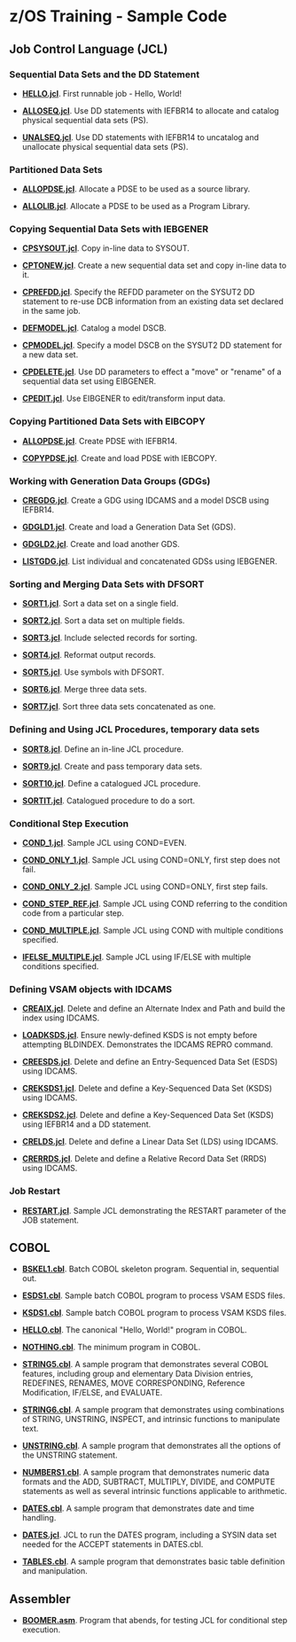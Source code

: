 # z/OS Training - Sample Code 

## Job Control Language (JCL) 

### Sequential Data Sets and the DD Statement

- **[HELLO.jcl](jcl/HELLO.jcl)**. First runnable job - Hello, World!

- **[ALLOSEQ.jcl](jcl/ALLOSEQ.jcl)**. Use DD statements with IEFBR14 to allocate and catalog physical sequential data sets (PS). 

- **[UNALSEQ.jcl](jcl/UNALSEQ.jcl)**. Use DD statements with IEFBR14 to uncatalog and unallocate physical sequential data sets (PS). 

### Partitioned Data Sets

- **[ALLOPDSE.jcl](jcl/ALLOPDSE.jcl)**. Allocate a PDSE to be used as a source library.

- **[ALLOLIB.jcl](jcl/ALLOLIB.jcl)**. Allocate a PDSE to be used as a Program Library.

### Copying Sequential Data Sets with IEBGENER

- **[CPSYSOUT.jcl](jcl/CPSYSOUT.jcl)**. Copy in-line data to SYSOUT.

- **[CPTONEW.jcl](jcl/CPTONEW.jcl)**. Create a new sequential data set and copy in-line data to it.

- **[CPREFDD.jcl](jcl/CPREFDD.jcl)**. Specify the REFDD parameter on the SYSUT2 DD statement to re-use DCB information from an existing data set declared in the same job.

- **[DEFMODEL.jcl](jcl/DEFMODEL.jcl)**. Catalog a model DSCB.

- **[CPMODEL.jcl](jcl/CPMODEL.jcl)**. Specify a model DSCB on the SYSUT2 DD statement for a new data set.

- **[CPDELETE.jcl](jcl/CPDELETE.jcl)**. Use DD parameters to effect a "move" or "rename" of a sequential data set using EIBGENER.

- **[CPEDIT.jcl](jcl/CPEDIT.jcl)**. Use EIBGENER to edit/transform input data.

### Copying Partitioned Data Sets with EIBCOPY

- **[ALLOPDSE.jcl](jcl/ALLOPDSE.jcl)**. Create PDSE with IEFBR14.

- **[COPYPDSE.jcl](jcl/COPYPDSE.jcl)**. Create and load PDSE with IEBCOPY.

### Working with Generation Data Groups (GDGs)

- **[CREGDG.jcl](jcl/CREGDG.jcl)**. Create a GDG using IDCAMS and a model DSCB using IEFBR14.

- **[GDGLD1.jcl](jcl/GDGLD1.jcl)**. Create and load a Generation Data Set (GDS).

- **[GDGLD2.jcl](jcl/GDGLD2.jcl)**. Create and load another GDS.

- **[LISTGDG.jcl](jcl/LISTGDG.jcl)**. List individual and concatenated GDSs using IEBGENER.

### Sorting and Merging Data Sets with DFSORT

- **[SORT1.jcl](jcl/SORT1.jcl)**. Sort a data set on a single field.

- **[SORT2.jcl](jcl/SORT2.jcl)**. Sort a data set on multiple fields.

- **[SORT3.jcl](jcl/SORT3.jcl)**. Include selected records for sorting.

- **[SORT4.jcl](jcl/SORT4.jcl)**. Reformat output records.

- **[SORT5.jcl](jcl/SORT5.jcl)**. Use symbols with DFSORT.

- **[SORT6.jcl](jcl/SORT6.jcl)**. Merge three data sets.

- **[SORT7.jcl](jcl/SORT7.jcl)**. Sort three data sets concatenated as one.

### Defining and Using JCL Procedures, temporary data sets 

- **[SORT8.jcl](jcl/SORT8.jcl)**. Define an in-line JCL procedure.

- **[SORT9.jcl](jcl/SORT9.jcl)**. Create and pass temporary data sets.

- **[SORT10.jcl](jcl/SORT10.jcl)**. Define a catalogued JCL procedure.

- **[SORTIT.jcl](procs/SORTIT.jcl)**. Catalogued procedure to do a sort.

### Conditional Step Execution 

- **[COND_1.jcl](jcl/COND_1.jcl)**. Sample JCL using COND=EVEN.

- **[COND_ONLY_1.jcl](jcl/COND_ONLY_1.jcl)**. Sample JCL using COND=ONLY, first step does not fail.

- **[COND_ONLY_2.jcl](jcl/COND_ONLY_2.jcl)**. Sample JCL using COND=ONLY, first step fails.

- **[COND_STEP_REF.jcl](jcl/COND_STEP_REF.jcl)**. Sample JCL using COND referring to the condition code from a particular step.

- **[COND_MULTIPLE.jcl](jcl/COND_MULTIPLE.jcl)**. Sample JCL using COND with multiple conditions specified.

- **[IFELSE_MULTIPLE.jcl](jcl/IFELSE_MULTIPLE.jcl)**. Sample JCL using IF/ELSE with multiple conditions specified.

### Defining VSAM objects with IDCAMS

- **[CREAIX.jcl](jcl/CREAIX.jcl)**. Delete and define an Alternate Index and Path and build the index using IDCAMS.

- **[LOADKSDS.jcl](jcl/CREAIX.jcl)**. Ensure newly-defined KSDS is not empty before attempting BLDINDEX. Demonstrates the IDCAMS REPRO command.

- **[CREESDS.jcl](jcl/CREESDS.jcl)**. Delete and define an Entry-Sequenced Data Set (ESDS) using IDCAMS.

- **[CREKSDS1.jcl](jcl/CREKSDS1.jcl)**. Delete and define a Key-Sequenced Data Set (KSDS) using IDCAMS.

- **[CREKSDS2.jcl](jcl/CREKSDS2.jcl)**. Delete and define a Key-Sequenced Data Set (KSDS) using IEFBR14 and a DD statement.

- **[CRELDS.jcl](jcl/CRELDS.jcl)**. Delete and define a Linear Data Set (LDS) using IDCAMS.

- **[CRERRDS.jcl](jcl/CRERRDS.jcl)**. Delete and define a Relative Record Data Set (RRDS) using IDCAMS.

### Job Restart 

- **[RESTART.jcl](jcl/RESTART.jcl)**. Sample JCL demonstrating the RESTART parameter of the JOB statement.


## COBOL 

- **[BSKEL1.cbl](cobol/BSKEL1.cbl)**. Batch COBOL skeleton program. Sequential in, sequential out.

- **[ESDS1.cbl](cobol/ESDS1.cbl)**. Sample batch COBOL program to process VSAM ESDS files.

- **[KSDS1.cbl](cobol/KSDS1.cbl)**. Sample batch COBOL program to process VSAM KSDS files.

- **[HELLO.cbl](cobol/HELLO.cbl)**. The canonical "Hello, World!" program in COBOL.

- **[NOTHING.cbl](cobol/NOTHING.cbl)**. The minimum program in COBOL.

- **[STRING5.cbl](cobol/STRING5.cbl)**. A sample program that demonstrates several COBOL features, including group and elementary Data Division entries, REDEFINES, RENAMES, MOVE CORRESPONDING, Reference Modification, IF/ELSE, and EVALUATE.

- **[STRING6.cbl](cobol/STRING6.cbl)**. A sample program that demonstrates using combinations of STRING, UNSTRING, INSPECT, and intrinsic functions to manipulate text.

- **[UNSTRING.cbl](cobol/UNSTRING.cbl)**. A sample program that demonstrates all the options of the UNSTRING statement.

- **[NUMBERS1.cbl](cobol/NUMBERS1.cbl)**. A sample program that demonstrates numeric data formats and the ADD, SUBTRACT, MULTIPLY, DIVIDE, and COMPUTE statements as well as several intrinsic functions applicable to arithmetic.

- **[DATES.cbl](cobol/DATES.cbl)**. A sample program that demonstrates date and time handling.

- **[DATES.jcl](jcl/DATES.jcl)**. JCL to run the DATES program, including a SYSIN data set needed for the ACCEPT statements in DATES.cbl.

- **[TABLES.cbl](cobol/TABLES.cbl)**. A sample program that demonstrates basic table definition and manipulation.

## Assembler 

- **[BOOMER.asm](asm/BOOMER.asm)**. Program that abends, for testing JCL for conditional step execution. 

